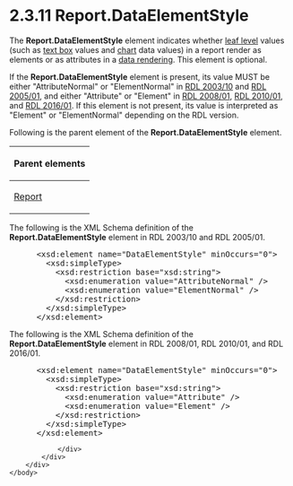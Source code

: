 <html dir="LTR" xmlns:mshelp="http://msdn.microsoft.com/mshelp" xmlns:ddue="http://ddue.schemas.microsoft.com/authoring/2003/5" xmlns:xlink="http://www.w3.org/1999/xlink" xmlns:tool="http://www.microsoft.com/tooltip">
    <head>
        <meta http-equiv="Content-Type" content="text/html; CHARSET=utf-8"></meta>
        <meta name="save" content="history"></meta>
        <title>2.3.11 Report.DataElementStyle</title>
        <xml>
            <mshelp:toctitle title="2.3.11 Report.DataElementStyle"></mshelp:toctitle>
            <mshelp:rltitle title="[MS-RDL]: Report.DataElementStyle"></mshelp:rltitle>
            <mshelp:keyword index="A" term="755cb19a-75f2-4110-af48-fec4002cf3cc"></mshelp:keyword>
            <mshelp:attr name="DCSext.ContentType" value="open specification"></mshelp:attr>
            <mshelp:attr name="AssetID" value="755cb19a-75f2-4110-af48-fec4002cf3cc"></mshelp:attr>
            <mshelp:attr name="TopicType" value="kbRef"></mshelp:attr>
            <mshelp:attr name="DCSext.Title" value="[MS-RDL]: Report.DataElementStyle" />
        </xml>
    </head>
    <body>
        <div id="header">
            <h1 class="heading">2.3.11 Report.DataElementStyle</h1>
        </div>
        <div id="mainSection">
            <div id="mainBody">
                <div id="allHistory" class="saveHistory"></div>
                <div id="sectionSection0" class="section" name="collapseableSection">
                    

<p>The <b>Report.DataElementStyle</b> element indicates whether
<a href="b2482b3f-74ab-4ca8-a9e5-c07955011743.md#gt_25c4c145-a2c2-4c89-b8db-d819bafe26c3">leaf level</a> values (such
as <a href="b2482b3f-74ab-4ca8-a9e5-c07955011743.md#gt_861707bc-950b-45dc-8ec3-a8afaf2c8545">text box</a> values and <a href="b2482b3f-74ab-4ca8-a9e5-c07955011743.md#gt_8e07039d-d1d3-4336-a478-f35e8cacc26c">chart</a> data values) in a
report render as elements or as attributes in a <a href="b2482b3f-74ab-4ca8-a9e5-c07955011743.md#gt_9069c206-b9e9-4374-a7ee-50faf5def25b">data rendering</a>. This
element is optional.</p>

<p>If the <b>Report.DataElementStyle</b> element is present,
its value MUST be either &quot;AttributeNormal&quot; or
&quot;ElementNormal&quot; in <a href="a7e2ad00-07c8-4f6d-80ab-3ad55df7b233.md">RDL 2003/10</a>
and <a href="3ebe2912-4958-4832-b391-cad1f5e13338.md">RDL 2005/01</a>,
and either &quot;Attribute&quot; or &quot;Element&quot; in <a href="1e855f94-4617-47e4-b89e-0856c6cb420f.md">RDL 2008/01</a>, <a href="3428e690-a348-4ec7-8a6a-8efb42d2cdee.md">RDL 2010/01</a>, and <a href="52ce3983-2bfc-4e72-9359-42aaf5fe4509.md">RDL 2016/01</a>. If this
element is not present, its value is interpreted as &quot;Element&quot; or
&quot;ElementNormal&quot; depending on the RDL version.</p>

<p>Following is the parent element of the <b>Report.DataElementStyle</b>
element.</p>

<table>
 <thead>
  <tr>
   <th>
   <p>Parent elements</p>
   </th>
  </tr>
 </thead>
 <tr>
  <td>
  <p><a href="6bbaafec-020b-406c-b4e7-5e4318b616cb.md">Report</a></p>
  </td>
 </tr>
</table>

<p>The following is the XML Schema definition of the <b>Report.DataElementStyle</b>
element in RDL 2003/10 and RDL 2005/01.</p>

<dl>
<dd>
<div><pre> &lt;xsd:element name=&quot;DataElementStyle&quot; minOccurs=&quot;0&quot;&gt;
   &lt;xsd:simpleType&gt;
     &lt;xsd:restriction base=&quot;xsd:string&quot;&gt;
       &lt;xsd:enumeration value=&quot;AttributeNormal&quot; /&gt;
       &lt;xsd:enumeration value=&quot;ElementNormal&quot; /&gt;
     &lt;/xsd:restriction&gt;
   &lt;/xsd:simpleType&gt;
 &lt;/xsd:element&gt;
</pre></div>
</dd></dl>

<p>The following is the XML Schema definition of the <b>Report.DataElementStyle</b>
element in RDL 2008/01, RDL 2010/01, and RDL 2016/01.</p>

<dl>
<dd>
<div><pre> &lt;xsd:element name=&quot;DataElementStyle&quot; minOccurs=&quot;0&quot;&gt;
   &lt;xsd:simpleType&gt;
     &lt;xsd:restriction base=&quot;xsd:string&quot;&gt;
       &lt;xsd:enumeration value=&quot;Attribute&quot; /&gt;
       &lt;xsd:enumeration value=&quot;Element&quot; /&gt;
     &lt;/xsd:restriction&gt;
   &lt;/xsd:simpleType&gt;
 &lt;/xsd:element&gt;
</pre></div>
</dd></dl>


                </div>
            </div>
        </div>
    </body>
</html>